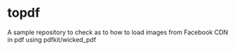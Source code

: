# topdf
A sample repository to check as to how to load images from Facebook CDN in pdf using pdfkit/wicked_pdf
